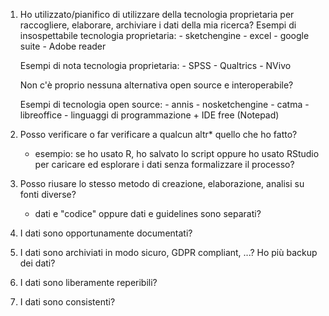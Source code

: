 1. Ho utilizzato/pianifico di utilizzare della tecnologia proprietaria per raccogliere, elaborare, archiviare i dati della mia ricerca?
	Esempi di insospettabile tecnologia proprietaria:
		- sketchengine
		- excel
		- google suite
		- Adobe reader

	Esempi di nota tecnologia proprietaria:
		- SPSS
		- Qualtrics
		- NVivo

	Non c'è proprio nessuna alternativa open source e interoperabile?

	Esempi di tecnologia open source:
		- annis
		- nosketchengine
		- catma
		- libreoffice
		- linguaggi di programmazione + IDE free (Notepad)


2. Posso verificare o far verificare a qualcun altr* quello che ho fatto?
   - esempio: se ho usato R, ho salvato lo script oppure ho usato RStudio per caricare ed esplorare i dati senza formalizzare il processo?


3. Posso riusare lo stesso metodo di creazione, elaborazione, analisi su fonti diverse?
   - dati e "codice" oppure dati e guidelines sono separati?


4. I dati sono opportunamente documentati?


5. I dati sono archiviati in modo sicuro, GDPR compliant, ...? Ho più backup dei dati?


6. I dati sono liberamente reperibili?


7. I dati sono consistenti?

